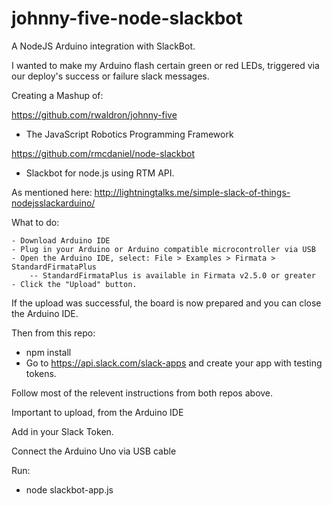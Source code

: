 # johnny-five-node-slackbot
A NodeJS Arduino integration with SlackBot.

I wanted to make my Arduino flash certain green or red LEDs, triggered via our deploy's success or failure slack messages.

Creating a Mashup of:

https://github.com/rwaldron/johnny-five
- The JavaScript Robotics Programming Framework

https://github.com/rmcdaniel/node-slackbot
- Slackbot for node.js using RTM API.

As mentioned here: http://lightningtalks.me/simple-slack-of-things-nodejsslackarduino/

What to do:

    - Download Arduino IDE
    - Plug in your Arduino or Arduino compatible microcontroller via USB
    - Open the Arduino IDE, select: File > Examples > Firmata > StandardFirmataPlus
        -- StandardFirmataPlus is available in Firmata v2.5.0 or greater
    - Click the "Upload" button.

If the upload was successful, the board is now prepared and you can close the Arduino IDE.

Then from this repo:
- npm install
- Go to https://api.slack.com/slack-apps and create your app with testing tokens.

Follow most of the relevent instructions from both repos above.

Important to upload, from the Arduino IDE 

Add in your Slack Token.

Connect the Arduino Uno via USB cable

Run:
- node slackbot-app.js
